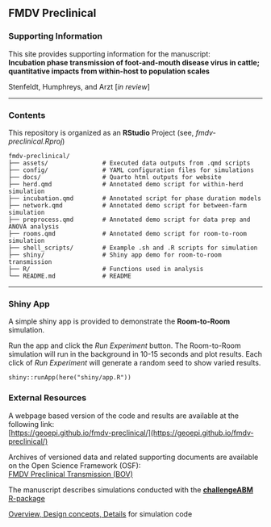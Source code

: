 ## FMDV Preclinical

### Supporting Information  
This site provides supporting information for the manuscript:  
**Incubation phase transmission of foot-and-mouth disease virus in cattle; quantitative impacts from within-host to population scales**  
  
Stenfeldt, Humphreys, and Arzt  [*in review*]  

---

### Contents  
This repository is organized as an **RStudio** Project (see, *fmdv-preclinical.Rproj*)  
```
fmdv-preclinical/
├── assets/               # Executed data outputs from .qmd scripts
├── config/               # YAML configuration files for simulations
├── docs/                 # Quarto html outputs for website
├── herd.qmd              # Annotated demo script for within-herd simulation
├── incubation.qmd        # Annotated script for phase duration models
├── network.qmd           # Annotated demo script for between-farm simulation
├── preprocess.qmd        # Annotated demo script for data prep and ANOVA analysis
├── rooms.qmd             # Annotated demo script for room-to-room simulation
├── shell_scripts/        # Example .sh and .R scripts for simulation
├── shiny/                # Shiny app demo for room-to-room transmission
├── R/                    # Functions used in analysis
└── README.md             # README
```
---
  
### Shiny App  
A simple shiny app is provided to demonstrate the **Room-to-Room** simulation.  
  
Run the app and click the *Run Experiment* button. The Room-to-Room simulation will run in the background in 10-15 seconds and plot results.  Each click of *Run Experiment* will generate a random seed to show varied results.  
```
shiny::runApp(here("shiny/app.R"))
```
        
### External Resources    
     
A webpage based version of the code and results are available at the following link:    
[https://geoepi.github.io/fmdv-preclinical/](https://geoepi.github.io/fmdv-preclinical/)  
  
Archives of versioned data and related supporting documents are available on the Open Science Framework (OSF):   
[FMDV Preclinical Transmission (BOV)](https://osf.io/qf2wr/)  
   
The manuscript describes simulations conducted with the [**challengeABM** R-package](https://github.com/geoepi/challengeABM)  


[Overview, Design concepts, Details](https://github.com/geoepi/challengeABM/blob/main/ODD_Decription.md) for simulation code   
  
  
   

